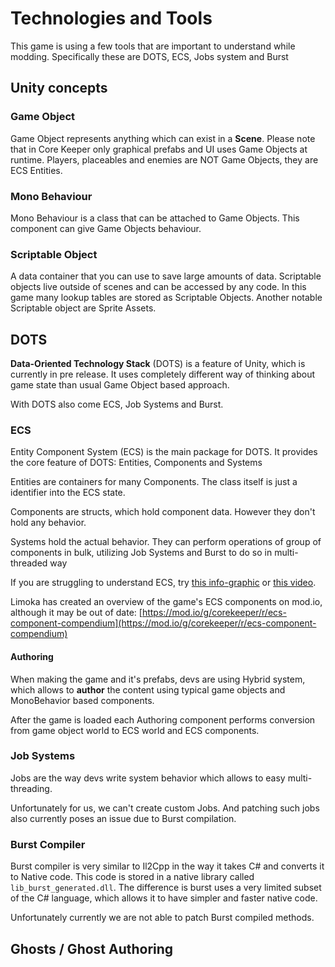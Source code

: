 # Technologies and Tools

This game is using a few tools that are important to understand while modding. Specifically these are DOTS, ECS, Jobs system and Burst

## Unity concepts

### Game Object

Game Object represents anything which can exist in a **Scene**. Please note that in Core Keeper only graphical prefabs and UI uses Game Objects at runtime. Players, placeables and enemies are NOT Game Objects, they are ECS Entities.

### Mono Behaviour

Mono Behaviour is a class that can be attached to Game Objects. This component can give Game Objects behaviour.

### Scriptable Object

A data container that you can use to save large amounts of data. Scriptable objects live outside of scenes and can be accessed by any code. In this game many lookup tables are stored as Scriptable Objects. Another notable Scriptable object are Sprite Assets.

## DOTS

**Data-Oriented Technology Stack** (DOTS) is a feature of Unity, which is currently in pre release. It uses completely different way of thinking about game state than usual Game Object based approach.&#x20;

With DOTS also come ECS, Job Systems and Burst.

### ECS

Entity Component System (ECS) is the main package for DOTS. It provides the core feature of DOTS: Entities, Components and Systems

Entities are containers for many Components. The class itself is just a identifier into the ECS state.

Components are structs, which hold component data. However they don't hold any behavior.

Systems hold the actual behavior. They can perform operations of group of components in bulk, utilizing Job Systems and Burst to do so in multi-threaded way

If you are struggling to understand ECS, try [this info-graphic](https://www.reddit.com/r/Unity3D/comments/y6elrw/what\_is\_ecs\_an\_infographic\_to\_understand\_the/) or [this video](https://www.youtube.com/watch?v=71RSWVyOMEY).

Limoka has created an overview of the game's ECS components on mod.io, although it may be out of date: [https://mod.io/g/corekeeper/r/ecs-component-compendium](https://mod.io/g/corekeeper/r/ecs-component-compendium)

#### Authoring

When making the game and it's prefabs, devs are using Hybrid system, which allows to **author** the content using typical game objects and MonoBehavior based components.

After the game is loaded each Authoring component performs conversion from game object world to ECS world and ECS components.

### Job Systems

Jobs are the way devs write system behavior which allows to easy multi-threading.&#x20;

Unfortunately for us, we can't create custom Jobs. And patching such jobs also currently poses an issue due to Burst compilation.

### Burst Compiler

Burst compiler is very similar to Il2Cpp in the way it takes C# and converts it to Native code. This code is stored in a native library called `lib_burst_generated.dll`. The difference is burst uses a very limited subset of the C# language, which allows it to have simpler and faster native code.

Unfortunately currently we are not able to patch Burst compiled methods.

## Ghosts / Ghost Authoring

